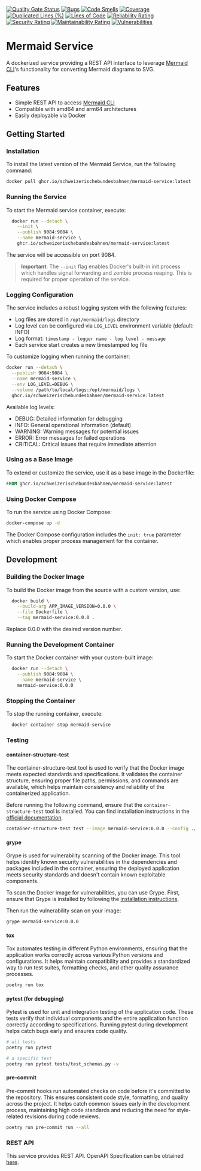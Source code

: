 [![Quality Gate Status](https://sonarcloud.io/api/project_badges/measure?project=SchweizerischeBundesbahnen_mermaid-service&metric=alert_status)](https://sonarcloud.io/summary/new_code?id=SchweizerischeBundesbahnen_mermaid-service)
[![Bugs](https://sonarcloud.io/api/project_badges/measure?project=SchweizerischeBundesbahnen_mermaid-service&metric=bugs)](https://sonarcloud.io/summary/new_code?id=SchweizerischeBundesbahnen_mermaid-service)
[![Code Smells](https://sonarcloud.io/api/project_badges/measure?project=SchweizerischeBundesbahnen_mermaid-service&metric=code_smells)](https://sonarcloud.io/summary/new_code?id=SchweizerischeBundesbahnen_mermaid-service)
[![Coverage](https://sonarcloud.io/api/project_badges/measure?project=SchweizerischeBundesbahnen_mermaid-service&metric=coverage)](https://sonarcloud.io/summary/new_code?id=SchweizerischeBundesbahnen_mermaid-service)
[![Duplicated Lines (%)](https://sonarcloud.io/api/project_badges/measure?project=SchweizerischeBundesbahnen_mermaid-service&metric=duplicated_lines_density)](https://sonarcloud.io/summary/new_code?id=SchweizerischeBundesbahnen_mermaid-service)
[![Lines of Code](https://sonarcloud.io/api/project_badges/measure?project=SchweizerischeBundesbahnen_mermaid-service&metric=ncloc)](https://sonarcloud.io/summary/new_code?id=SchweizerischeBundesbahnen_mermaid-service)
[![Reliability Rating](https://sonarcloud.io/api/project_badges/measure?project=SchweizerischeBundesbahnen_mermaid-service&metric=reliability_rating)](https://sonarcloud.io/summary/new_code?id=SchweizerischeBundesbahnen_mermaid-service)
[![Security Rating](https://sonarcloud.io/api/project_badges/measure?project=SchweizerischeBundesbahnen_mermaid-service&metric=security_rating)](https://sonarcloud.io/summary/new_code?id=SchweizerischeBundesbahnen_mermaid-service)
[![Maintainability Rating](https://sonarcloud.io/api/project_badges/measure?project=SchweizerischeBundesbahnen_mermaid-service&metric=sqale_rating)](https://sonarcloud.io/summary/new_code?id=SchweizerischeBundesbahnen_mermaid-service)
[![Vulnerabilities](https://sonarcloud.io/api/project_badges/measure?project=SchweizerischeBundesbahnen_mermaid-service&metric=vulnerabilities)](https://sonarcloud.io/summary/new_code?id=SchweizerischeBundesbahnen_mermaid-service)

# Mermaid Service

A dockerized service providing a REST API interface to leverage [Mermaid CLI](https://github.com/mermaid-js/mermaid-cli)'s functionality for converting Mermaid diagrams to SVG.

## Features

- Simple REST API to access [Mermaid CLI](https://github.com/mermaid-js/mermaid-cli)
- Compatible with amd64 and arm64 architectures
- Easily deployable via Docker

## Getting Started

### Installation

To install the latest version of the Mermaid Service, run the following command:

```bash
docker pull ghcr.io/schweizerischebundesbahnen/mermaid-service:latest
```

### Running the Service

To start the Mermaid service container, execute:

```bash
  docker run --detach \
    --init \
    --publish 9084:9084 \
    --name mermaid-service \
    ghcr.io/schweizerischebundesbahnen/mermaid-service:latest
```

The service will be accessible on port 9084.

> **Important**: The `--init` flag enables Docker's built-in init process which handles signal forwarding and zombie process reaping. This is required for proper operation of the service.

### Logging Configuration

The service includes a robust logging system with the following features:

- Log files are stored in `/opt/mermaid/logs` directory
- Log level can be configured via `LOG_LEVEL` environment variable (default: INFO)
- Log format: `timestamp - logger name - log level - message`
- Each service start creates a new timestamped log file

To customize logging when running the container:

```bash
docker run --detach \
  --publish 9084:9084 \
  --name mermaid-service \
  --env LOG_LEVEL=DEBUG \
  --volume /path/to/local/logs:/opt/mermaid/logs \
  ghcr.io/schweizerischebundesbahnen/mermaid-service:latest
```

Available log levels:

- DEBUG: Detailed information for debugging
- INFO: General operational information (default)
- WARNING: Warning messages for potential issues
- ERROR: Error messages for failed operations
- CRITICAL: Critical issues that require immediate attention

### Using as a Base Image

To extend or customize the service, use it as a base image in the Dockerfile:

```Dockerfile
FROM ghcr.io/schweizerischebundesbahnen/mermaid-service:latest
```

### Using Docker Compose

To run the service using Docker Compose:

```bash
docker-compose up -d
```

The Docker Compose configuration includes the `init: true` parameter which enables proper process management for the container.

## Development

### Building the Docker Image

To build the Docker image from the source with a custom version, use:

```bash
  docker build \
    --build-arg APP_IMAGE_VERSION=0.0.0 \
    --file Dockerfile \
    --tag mermaid-service:0.0.0 .
```

Replace 0.0.0 with the desired version number.

### Running the Development Container

To start the Docker container with your custom-built image:

```bash
  docker run --detach \
    --publish 9084:9084 \
    --name mermaid-service \
    mermaid-service:0.0.0
```

### Stopping the Container

To stop the running container, execute:

```bash
  docker container stop mermaid-service
```

### Testing

#### container-structure-test

The container-structure-test tool is used to verify that the Docker image meets expected standards and specifications. It validates the container structure, ensuring proper file paths, permissions, and commands are available, which helps maintain consistency and reliability of the containerized application.

Before running the following command, ensure that the `container-structure-test` tool is installed. You can find installation instructions in the [official documentation](https://github.com/GoogleContainerTools/container-structure-test).

```bash
container-structure-test test --image mermaid-service:0.0.0 --config ./tests/container/container-structure-test.yaml
```

#### grype

Grype is used for vulnerability scanning of the Docker image. This tool helps identify known security vulnerabilities in the dependencies and packages included in the container, ensuring the deployed application meets security standards and doesn't contain known exploitable components.

To scan the Docker image for vulnerabilities, you can use Grype. First, ensure that Grype is installed by following the [installation instructions](https://github.com/anchore/grype#installation).

Then run the vulnerability scan on your image:

```bash
grype mermaid-service:0.0.0
```

#### tox

Tox automates testing in different Python environments, ensuring that the application works correctly across various Python versions and configurations. It helps maintain compatibility and provides a standardized way to run test suites, formatting checks, and other quality assurance processes.

```bash
poetry run tox
```

#### pytest (for debugging)

Pytest is used for unit and integration testing of the application code. These tests verify that individual components and the entire application function correctly according to specifications. Running pytest during development helps catch bugs early and ensures code quality.

```bash
# all tests
poetry run pytest
```

```bash
# a specific test
poetry run pytest tests/test_schemas.py -v
```

#### pre-commit

Pre-commit hooks run automated checks on code before it's committed to the repository. This ensures consistent code style, formatting, and quality across the project. It helps catch common issues early in the development process, maintaining high code standards and reducing the need for style-related revisions during code reviews.

```bash
poetry run pre-commit run --all
```

### REST API

This service provides REST API. OpenAPI Specification can be obtained [here](app/static/openapi.json).
